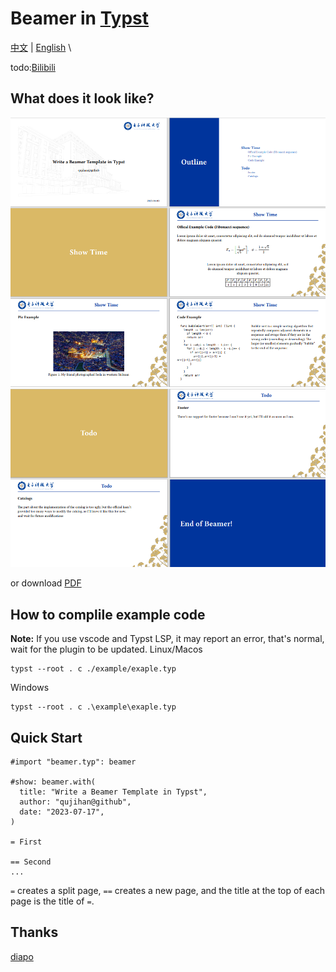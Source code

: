 # Beamer in [Typst](https://typst.app/)
[中文](github.com/qujihan/typst-beamer/readme_zh.md) | [English](github.com/qujihan/typst-beamer) \

todo:[Bilibili]()

## What does it look like?
![pic_1](./example/example_pic_1.png)
![pic_2](./example/example_pic_2.png)

or download [PDF](github.com/qujihan/typst-beamer/example/example.pdf)

## How to complile example code
**Note:** If you use vscode and Typst LSP, it may report an error, that's normal, wait for the plugin to be updated.
Linux/Macos
```
typst --root . c ./example/exaple.typ
```

Windows
```
typst --root . c .\example\exaple.typ
```

## Quick Start
```
#import "beamer.typ": beamer

#show: beamer.with(
  title: "Write a Beamer Template in Typst",
  author: "qujihan@github",
  date: "2023-07-17",
)

= First

== Second
...

```
` = ` creates a split page, ` == ` creates a new page, and the title at the top of each page is the title of ` = `.



## Thanks
[diapo](https://github.com/lvignoli/diapo) 